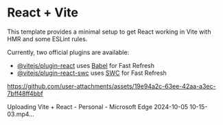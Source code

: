 # React + Vite

This template provides a minimal setup to get React working in Vite with HMR and some ESLint rules.

Currently, two official plugins are available:

- [@vitejs/plugin-react](https://github.com/vitejs/vite-plugin-react/blob/main/packages/plugin-react/README.md) uses [Babel](https://babeljs.io/) for Fast Refresh
- [@vitejs/plugin-react-swc](https://github.com/vitejs/vite-plugin-react-swc) uses [SWC](https://swc.rs/) for Fast Refresh


https://github.com/user-attachments/assets/19e94a2c-63ee-42aa-a3ec-7bff48ff4bbf



Uploading Vite + React - Personal - Microsoft​ Edge 2024-10-05 10-15-03.mp4…








